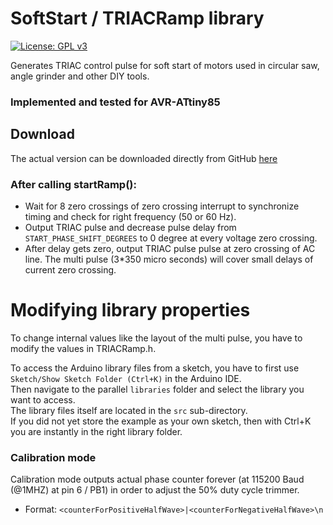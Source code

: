 # SoftStart / TRIACRamp library

[![License: GPL v3](https://img.shields.io/badge/License-GPLv3-blue.svg)](https://www.gnu.org/licenses/gpl-3.0)

Generates TRIAC control pulse for soft start of motors used in circular saw, angle grinder and other DIY tools.

### Implemented and tested for AVR-ATtiny85

## Download
The actual version can be downloaded directly from GitHub [here](https://github.com/ArminJo/SoftStart/blob/master/extras/TRIACRamp.zip?raw=true)

### After calling startRamp():
- Wait for 8 zero crossings of zero crossing interrupt to synchronize timing and check for right frequency (50 or 60 Hz).
- Output TRIAC pulse and decrease pulse delay from `START_PHASE_SHIFT_DEGREES` to 0 degree at every voltage zero crossing.
- After delay gets zero, output TRIAC pulse pulse at zero crossing of AC line. The multi pulse (3*350 micro seconds) will cover small delays of current zero crossing.

# Modifying library properties
To change internal values like the layout of the multi pulse, you have to modify the values in TRIACRamp.h.<br/>

To access the Arduino library files from a sketch, you have to first use `Sketch/Show Sketch Folder (Ctrl+K)` in the Arduino IDE.<br/>
Then navigate to the parallel `libraries` folder and select the library you want to access.<br/>
The library files itself are located in the `src` sub-directory.<br/>
If you did not yet store the example as your own sketch, then with Ctrl+K you are instantly in the right library folder.

### Calibration mode
Calibration mode outputs actual phase counter forever (at 115200 Baud (@1MHZ) at pin 6 / PB1) in order to adjust the 50% duty cycle trimmer.
- Format: `<counterForPositiveHalfWave>|<counterForNegativeHalfWave>\n`


